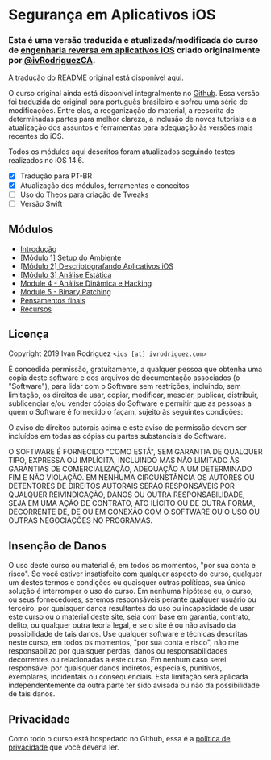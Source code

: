 # Segurança em Aplicativos iOS

### **Esta é uma versão traduzida e atualizada/modificada do curso de [engenharia reversa em aplicativos iOS](https://github.com/ivRodriguezCA/RE-iOS-Apps) criado originalmente por [@ivRodriguezCA](https://twitter.com/ivRodriguezCA).**

A tradução do README original está disponível [aqui](README-original.md).

O curso original ainda está disponível integralmente no [Github](https://github.com/ivRodriguezCA/RE-iOS-Apps). Essa versão foi traduzida do original para português brasileiro e sofreu uma série de modificações. Entre elas, a reoganização do material, a reescrita de determinadas partes para melhor clareza, a inclusão de novos tutoriais e a atualização dos assuntos e ferramentas para adequação às versões mais recentes do iOS. 

Todos os módulos aqui descritos foram atualizados seguindo testes realizados no iOS 14.6.

* [x] Tradução para PT-BR
* [x] Atualização dos módulos, ferramentas e conceitos
* [ ] Uso do Theos para criação de Tweaks
* [ ] Versão Swift

## Módulos

- [Introdução](Introduction.md)
- [[Módulo 1] Setup do Ambiente](/Module-1/README.md)
- [[Módulo 2] Descriptografando Aplicativos iOS](/Module-2/README.md)
- [[Módulo 3] Análise Estática](/Module-3/README.md)
- [Module 4 - Análise Dinâmica e Hacking](/Module-4/README.md)
- [Module 5 - Binary Patching](/Module-5/README.md)
- [Pensamentos finais](Final-Thoughts.md)
- [Recursos](Resources.md)


## Licença

Copyright 2019 Ivan Rodriguez `<ios [at] ivrodriguez.com>`

É concedida permissão, gratuitamente, a qualquer pessoa que obtenha uma cópia deste software e dos arquivos de documentação associados (o "Software"), para lidar com o Software sem restrições, incluindo, sem limitação, os direitos de usar, copiar, modificar, mesclar, publicar, distribuir, sublicenciar e/ou vender cópias do Software e permitir que as pessoas a quem o Software é fornecido o façam, sujeito às seguintes condições:

O aviso de direitos autorais acima e este aviso de permissão devem ser incluídos em todas as cópias ou partes substanciais do Software.

O SOFTWARE É FORNECIDO "COMO ESTÁ", SEM GARANTIA DE QUALQUER TIPO, EXPRESSA OU IMPLÍCITA, INCLUINDO MAS NÃO LIMITADO ÀS GARANTIAS DE COMERCIALIZAÇÃO, ADEQUAÇÃO A UM DETERMINADO FIM E NÃO VIOLAÇÃO. EM NENHUMA CIRCUNSTÂNCIA OS AUTORES OU DETENTORES DE DIREITOS AUTORAIS SERÃO RESPONSÁVEIS POR QUALQUER REIVINDICAÇÃO, DANOS OU OUTRA RESPONSABILIDADE, SEJA EM UMA AÇÃO DE CONTRATO, ATO ILÍCITO OU DE OUTRA FORMA, DECORRENTE DE, DE OU EM CONEXÃO COM O SOFTWARE OU O USO OU OUTRAS NEGOCIAÇÕES NO PROGRAMAS.

## Insenção de Danos
O uso deste curso ou material é, em todos os momentos, "por sua conta e risco". Se você estiver insatisfeito com qualquer aspecto do curso, qualquer um destes termos e condições ou quaisquer outras políticas, sua única solução é interromper o uso do curso. Em nenhuma hipótese eu, o curso, ou seus fornecedores, seremos responsáveis ​​perante qualquer usuário ou terceiro, por quaisquer danos resultantes do uso ou incapacidade de usar este curso ou o material deste site, seja com base em garantia, contrato, delito, ou qualquer outra teoria legal, e se o site é ou não avisado da possibilidade de tais danos. Use qualquer software e técnicas descritas neste curso, em todos os momentos, "por sua conta e risco", não me responsabilizo por quaisquer perdas, danos ou responsabilidades decorrentes ou relacionadas a este curso. Em nenhum caso serei responsável por quaisquer danos indiretos, especiais, punitivos, exemplares, incidentais ou consequenciais. Esta limitação será aplicada independentemente da outra parte ter sido avisada ou não da possibilidade de tais danos.

## Privacidade
Como todo o curso está hospedado no Github, essa é a [política de privacidade](https://help.github.com/en/articles/github-privacy-statement) que você deveria ler.
